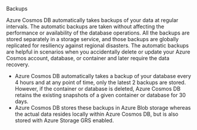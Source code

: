 Backups

Azure Cosmos DB automatically takes backups of your data at regular intervals. The automatic backups are taken without affecting the performance or availability of the database operations. All the backups are stored separately in a storage service, and those backups are globally replicated for resiliency against regional disasters. The automatic backups are helpful in scenarios when you accidentally delete or update your Azure Cosmos account, database, or container and later require the data recovery.

- Azure Cosmos DB automatically takes a backup of your database every 4 hours and at any point of time, only the latest 2 backups are stored. However, if the container or database is deleted, Azure Cosmos DB retains the existing snapshots of a given container or database for 30 days.
- Azure Cosmos DB stores these backups in Azure Blob storage whereas the actual data resides locally within Azure Cosmos DB, but is also stored with Azure Storage GRS enabled.


